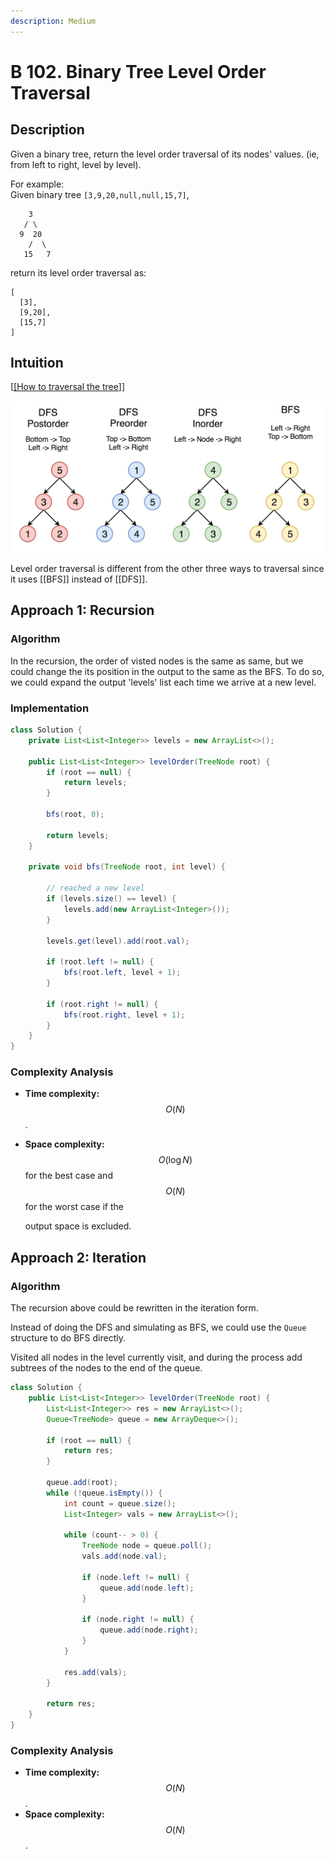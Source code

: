 ```yaml
---
description: Medium
---
```


# B 102. Binary Tree Level Order Traversal

## Description

Given a binary tree, return the level order traversal of its nodes' values. \(ie, from left to right, level by level\).

For example:  
Given binary tree `[3,9,20,null,null,15,7]`,  


```text
    3
   / \
  9  20
    /  \
   15   7
```

return its level order traversal as:  


```text
[
  [3],
  [9,20],
  [15,7]
]
```

## Intuition

\[[\[How to traversal the tree](../../../tree-traversal.md)\]\]

![](../../../.gitbook/assets/image%20%28140%29.png)

Level order traversal is different from the other three ways to traversal since it uses \[\[BFS\]\] instead of \[\[DFS\]\].

## Approach 1: Recursion

### Algorithm

In the recursion, the order of visted nodes is the same as same, but we could change the its position in the output to the same as the BFS. To do so, we could expand the output 'levels' list each time we arrive at a new level.

### Implementation

```java
class Solution {
    private List<List<Integer>> levels = new ArrayList<>();

    public List<List<Integer>> levelOrder(TreeNode root) {
        if (root == null) {
            return levels;
        }

        bfs(root, 0);

        return levels;
    }

    private void bfs(TreeNode root, int level) {

        // reached a new level
        if (levels.size() == level) {
            levels.add(new ArrayList<Integer>());
        }

        levels.get(level).add(root.val);

        if (root.left != null) {
            bfs(root.left, level + 1);
        }

        if (root.right != null) {
            bfs(root.right, level + 1);
        }
    }
}
```

### Complexity Analysis

* **Time complexity:** $$O(N)$$.
* **Space complexity:** $$O(\log N)$$ for the best case and $$O(N)$$ for the worst case if the

  output space is excluded.

## Approach 2: Iteration

### Algorithm

The recursion above could be rewritten in the iteration form.

Instead of doing the DFS and simulating as BFS, we could use the `Queue` structure to do BFS directly.

Visited all nodes in the level currently visit, and during the process add subtrees of the nodes to the end of the queue.

```java
class Solution {
    public List<List<Integer>> levelOrder(TreeNode root) {
        List<List<Integer>> res = new ArrayList<>();
        Queue<TreeNode> queue = new ArrayDeque<>();

        if (root == null) {
            return res;
        }

        queue.add(root);
        while (!queue.isEmpty()) {
            int count = queue.size();
            List<Integer> vals = new ArrayList<>();

            while (count-- > 0) {
                TreeNode node = queue.poll();
                vals.add(node.val);

                if (node.left != null) {
                    queue.add(node.left);
                }

                if (node.right != null) {
                    queue.add(node.right);
                }
            }

            res.add(vals);
        }

        return res;
    }
}
```

### Complexity Analysis

* **Time complexity:** $$O(N)$$.
* **Space complexity:** $$O(N)$$.

